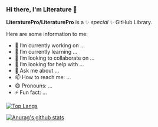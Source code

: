 ### Hi there, I'm Literature 👋


**LiteraturePro/LiteraturePro** is a ✨ _special_ ✨ GitHub Library.

Here are some information to me:

- 🔭 I’m currently working on ...
- 🌱 I’m currently learning ...
- 👯 I’m looking to collaborate on ...
- 🤔 I’m looking for help with ...
- 💬 Ask me about ...
- 📫 How to reach me: ...
- 😄 Pronouns: ...
- ⚡ Fun fact: ...


[![Top Langs](https://github-readme-stats.vercel.app/api/top-langs/?username=LiteraturePro&layout=compact)](https://github.com/LiteraturePro/)

[![Anurag's github stats](https://github-readme-stats.vercel.app/api?username=LiteraturePro)](https://github.com/anuraghazra/github-readme-stats)
